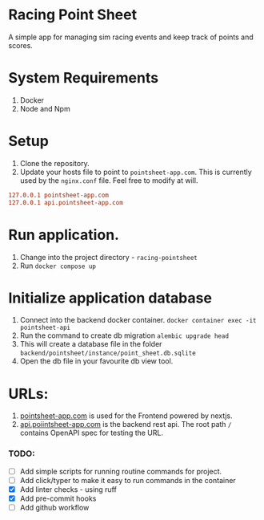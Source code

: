 # Racing Point Sheet

A simple app for managing sim racing events and keep track of points and scores.

# System Requirements

1. Docker
2. Node and Npm

# Setup

1. Clone the repository.
2. Update your hosts file to point to `pointsheet-app.com`. This is currently used by the `nginx.conf` file. Feel free to modify at will.

```ini
127.0.0.1 pointsheet-app.com
127.0.0.1 api.pointsheet-app.com
```

# Run application.

1. Change into the project directory - `racing-pointsheet`
2. Run `docker compose up`

# Initialize application database

1. Connect into the backend docker container. `docker container exec -it pointsheet-api`
2. Run the command to create db migration `alembic upgrade head`
3. This will create a database file in the folder `backend/pointsheet/instance/point_sheet.db.sqlite`
4. Open the db file in your favourite db view tool.

# URLs:

1. [pointsheet-app.com](pointsheet-app.com) is used for the Frontend powered by nextjs.
2. [api.poiintsheet-app.com](api.pointsheet-app.com) is the backend rest api. The root path `/` contains OpenAPI spec for testing the URL.

### TODO:

- [ ] Add simple scripts for running routine commands for project.
- [ ] Add click/typer to make it easy to run commands in the container
- [x] Add linter checks - using ruff
- [x] Add pre-commit hooks
- [ ] Add github workflow
